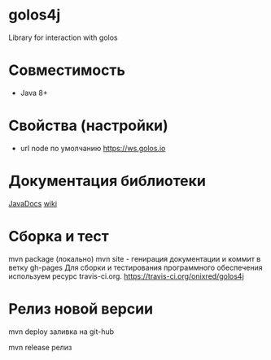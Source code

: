# golos4j
Library for interaction with golos

# Совместимость
* Java 8+


# Свойства (настройки)
* url node по умолчанию https://ws.golos.io

# Документация библиотеки
 [JavaDocs](https://onixred.github.io/golos4j)
 [wiki](https://github.com/onixred/golos4j/wiki)

# Сборка и тест
mvn package (локально)
mvn site - генирация документации и коммит в ветку gh-pages
Для сборки и тестирования программного обеспечения используем  ресурс travis-ci.org.
https://travis-ci.org/onixred/golos4j

# Релиз новой версии
mvn deploy заливка на git-hub

mvn release релиз

